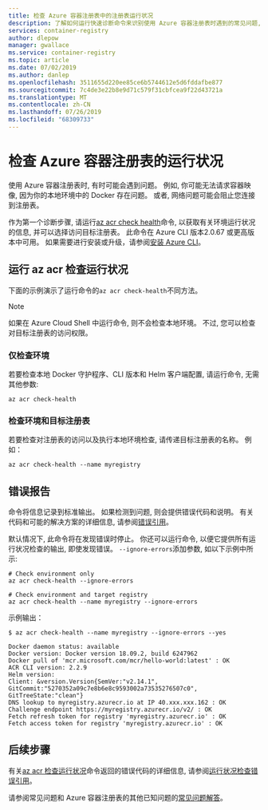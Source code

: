 ```yaml
---
title: 检查 Azure 容器注册表中的注册表运行状况
description: 了解如何运行快速诊断命令来识别使用 Azure 容器注册表时遇到的常见问题, 包括本地 Docker 配置和注册表连接
services: container-registry
author: dlepow
manager: gwallace
ms.service: container-registry
ms.topic: article
ms.date: 07/02/2019
ms.author: danlep
ms.openlocfilehash: 3511655d220ee85ce6b5744612e5d6fddafbe877
ms.sourcegitcommit: 7c4de3e22b8e9d71c579f31cbfcea9f22d43721a
ms.translationtype: MT
ms.contentlocale: zh-CN
ms.lasthandoff: 07/26/2019
ms.locfileid: "68309733"
---
```

# <a name="check-the-health-of-an-azure-container-registry"></a>检查 Azure 容器注册表的运行状况

使用 Azure 容器注册表时, 有时可能会遇到问题。 例如, 你可能无法请求容器映像, 因为你的本地环境中的 Docker 存在问题。 或者, 网络问题可能会阻止您连接到注册表。 

作为第一个诊断步骤, 请运行[az acr check health][az-acr-check-health]命令, 以获取有关环境运行状况的信息, 并可以选择访问目标注册表。 此命令在 Azure CLI 版本2.0.67 或更高版本中可用。 如果需要进行安装或升级，请参阅[安装 Azure CLI][azure-cli]。

## <a name="run-az-acr-check-health"></a>运行 az acr 检查运行状况

下面的示例演示了运行命令的`az acr check-health`不同方法。

> [!NOTE]
> 如果在 Azure Cloud Shell 中运行命令, 则不会检查本地环境。 不过, 您可以检查对目标注册表的访问权限。

### <a name="check-the-environment-only"></a>仅检查环境

若要检查本地 Docker 守护程序、CLI 版本和 Helm 客户端配置, 请运行命令, 无需其他参数:

```azurecli
az acr check-health
```

### <a name="check-the-environment-and-a-target-registry"></a>检查环境和目标注册表

若要检查对注册表的访问以及执行本地环境检查, 请传递目标注册表的名称。 例如：

```azurecli
az acr check-health --name myregistry
```

## <a name="error-reporting"></a>错误报告

命令将信息记录到标准输出。 如果检测到问题, 则会提供错误代码和说明。 有关代码和可能的解决方案的详细信息, 请参阅[错误引用](container-registry-health-error-reference.md)。

默认情况下, 此命令将在发现错误时停止。 你还可以运行命令, 以便它提供所有运行状况检查的输出, 即使发现错误。 `--ignore-errors`添加参数, 如以下示例中所示:

```azurecli
# Check environment only
az acr check-health --ignore-errors

# Check environment and target registry
az acr check-health --name myregistry --ignore-errors
```      

示例输出：

```console
$ az acr check-health --name myregistry --ignore-errors --yes

Docker daemon status: available
Docker version: Docker version 18.09.2, build 6247962
Docker pull of 'mcr.microsoft.com/mcr/hello-world:latest' : OK
ACR CLI version: 2.2.9
Helm version:
Client: &version.Version{SemVer:"v2.14.1", GitCommit:"5270352a09c7e8b6e8c9593002a73535276507c0", GitTreeState:"clean"}
DNS lookup to myregistry.azurecr.io at IP 40.xxx.xxx.162 : OK
Challenge endpoint https://myregistry.azurecr.io/v2/ : OK
Fetch refresh token for registry 'myregistry.azurecr.io' : OK
Fetch access token for registry 'myregistry.azurecr.io' : OK
```  



## <a name="next-steps"></a>后续步骤

有关[az acr 检查运行状况][az-acr-check-health]命令返回的错误代码的详细信息, 请参阅[运行状况检查错误引用](container-registry-health-error-reference.md)。

请参阅常见问题和 Azure 容器注册表的其他已知问题的[常见问题解答](container-registry-faq.md)。





<!-- LINKS - internal -->
[azure-cli]: /cli/azure/install-azure-cli
[az-acr-check-health]: /cli/azure/acr#az-acr-check-health
